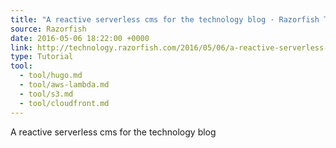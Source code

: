 ```yaml
---
title: "A reactive serverless cms for the technology blog · Razorfish Technology Blog"
source: Razorfish
date: 2016-05-06 18:22:00 +0000
link: http://technology.razorfish.com/2016/05/06/a-reactive-serverless-cms-for-the-technology-blog/index.html
type: Tutorial
tool:
  - tool/hugo.md
  - tool/aws-lambda.md
  - tool/s3.md
  - tool/cloudfront.md
---
```

A reactive serverless cms for the technology blog
